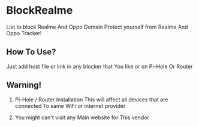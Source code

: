 # BlockRealme
List to block Realme And Oppo Domain
Protect yourself from Realme And Oppo Tracker!



## How To Use?
Just add host file or link in any blocker that
You like or on Pi-Hole Or Router

## Warning!

1. Pi-Hole / Router Installation
This will affect all devices that are connected
To same WiFi or internet provider

2. You might can't visit any Main website for This vendor



